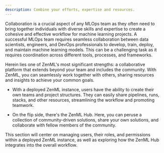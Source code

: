 ```yaml
---
description: Combine your efforts, expertise and resources.
---
```


Collaboration is a crucial aspect of any MLOps team as they often need to bring 
together individuals with diverse skills and expertise to create a cohesive 
and effective workflow for machine learning projects. A successful MLOps team 
requires seamless collaboration between data scientists, engineers, and DevOps 
professionals to develop, train, deploy, and maintain machine learning models. 
This can be a challenging task as it requires coordination across different 
tools, processes, and frameworks. 

Herein lies one of ZenML's most significant strengths: a collaborative platform 
that extends beyond your team and includes the community. With ZenML, you can 
seamlessly work together with others, sharing resources and insights to achieve 
your common goals.

- With a deployed ZenML instance, users have the ability to create their own 
teams and project structures. They can easily share pipelines, runs, stacks, 
and other resources, streamlining the workflow and promoting teamwork.

- On the flip side, there's the ZenML Hub. Here, you can peruse a collection 
of community-driven solutions, share your own solutions, and collaborate with 
fellow members of the community.

This section will center on managing users, their roles, and permissions 
within a deployed ZenML instance, as well as exploring how the ZenML Hub 
integrates into the overall workflow.